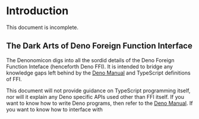 # Introduction

This document is incomplete.

## The Dark Arts of Deno Foreign Function Interface

The Denonomicon digs into all the sordid details of the Deno Foreign Function
Inteface (henceforth Deno FFI). It is intended to bridge any knowledge gaps left
behind by the [Deno Manual] and TypeScript definitions of FFI.

This document will not provide guidance on TypeScript programming itself, nor
will it explain any Deno specific APIs used other than FFI itself. If you want
to know how to write Deno programs, then refer to the [Deno Manual]. If you want
to know how to interface with

[Deno Manual]: https://deno.land/manual

